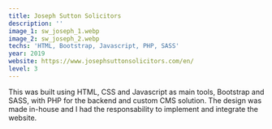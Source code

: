 ```yaml
---
title: Joseph Sutton Solicitors
description: ''
image_1: sw_joseph_1.webp
image_2: sw_joseph_2.webp
techs: 'HTML, Bootstrap, Javascript, PHP, SASS'
year: 2019
website: https://www.josephsuttonsolicitors.com/en/
level: 3
---
```



This was built using HTML, CSS and Javascript as main tools, Bootstrap and SASS, with PHP for the backend and custom CMS solution. The design was made in-house and I had the responsability to implement and integrate the website.
